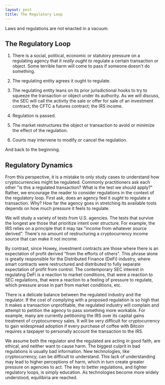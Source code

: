 ```yaml
---
layout: post
title: The Regulatory Loop
---
```


Laws and regulations are not enacted in a vacuum. 


## The Regulatory Loop

1. There is a social, political, economic or statutory pressure on a regulating agency that it _really ought to_ regulate a certain transaction or object. Some terrible harm will come to pass if someone doesn't do something.

2. The regulating entity agrees it ought to regulate.

3. The regulating entity leans on its prior jurisdictional hooks to try to squeeze the transaction or object under its authority. As we will discuss, the SEC will call the activity the sale or offer for sale of an investment contract; the CFTC a futures contract; the IRS income.

4. Regulation is passed.

5. The market restructures the object or transaction to avoid or minimize the effect of the regulation.

6. Courts may intervene to modify or cancel the regulation.

And back to the beginning.

## Regulatory Dynamics

From this perspective, it is a mistake to only study cases to understand how cryptocurrencies might be regulated. Commonly practitioners ask each other "is this a regulated transaction? What is the test we should apply?" Rather, we encourage the reader to consider regulations in the context of the regulatory loop. First ask, does an agency feel it _ought_ to regulate a transaction. Why? How far the agency goes in stretching its available tools depends on how much pressure it feels to regulate.

We will study a variety of tests from U.S. agencies. The tests that survive the longest are those that prioritize intent over structure. For example, the IRS relies on a principle that it may tax "income from whatever source derived". There's no amount of restructuring a cryptocurrency income source that can make it not income.

By contrast, since Howey, investment contracts are those where there is an expectation of profit derived "from the efforts of others". This phrase alone is greatly responsible for the Distributed Finance (DeFi) industry, where smart contracts were restructured and distributed to fully separate expectation of profit from control. The contemporary SEC interest in regulating DeFi is a reaction to market conditions, that were a reaction to SEC regulations, that were a reaction to a feeling of pressure to regulate, which pressure arose in part from market conditions, etc.

There is a delicate balance between the regulated industry and the regulator. If the cost of complying with a proposed regulation is so high that it makes a transaction unprofitable, the regulated industry will complain and attempt to petition the agency to pass something more workable. For example, many are currently petitioning the IRS over its capital gains treatment of cryptocurrency sales. It will be very difficult for cryptocurrency to gain widespread adoption if every purchase of coffee with Bitcoin requires a taxpayer to personally account the transaction to the IRS.

We assume both the regulator and the regulated are acting in good faith, are ethical, and neither want to cause harm. The biggest culprit in bad regulations is usually bad information. New technologies, like cryptocurrency, can be difficult to understand. This lack of understanding may lead to higher perceptions of harm, which in turn create greater pressure on agencies to act. The key to better regulations, and tighter regulatory loops, is simply education. As technologies become more widely understood, equilibiria are reached.

